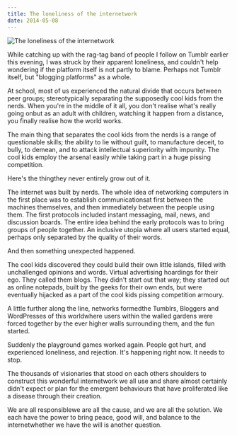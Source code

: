 ```yaml
---
title: The loneliness of the internetwork
date: 2014-05-08
---
```


![The loneliness of the internetwork](https://source.unsplash.com/y7GlIdTUOvo/1600x900)

While catching up with the rag-tag band of people I follow on Tumblr earlier this evening, I was struck by their apparent loneliness, and couldn't help wondering if the platform itself is not partly to blame. Perhaps not Tumblr itself, but "blogging platforms" as a whole.

At school, most of us experienced the natural divide that occurs between peer groups; stereotypically separating the supposedly cool kids from the nerds. When you're in the middle of it all, you don't realise what's really going onbut as an adult with children, watching it happen from a distance, you finally realise how the world works.

The main thing that separates the cool kids from the nerds is a range of questionable skills; the ability to lie without guilt, to manufacture deceit, to bully, to demean, and to attack intellectual superiority with impunity. The cool kids employ the arsenal easily while taking part in a huge pissing competition.

Here's the thingthey never entirely grow out of it.

The internet was built by nerds. The whole idea of networking computers in the first place was to establish communicationsat first between the machines themselves, and then immediately between the people using them. The first protocols included instant messaging, mail, news, and discussion boards. The entire idea behind the early protocols was to bring groups of people together. An inclusive utopia where all users started equal, perhaps only separated by the quality of their words.

And then something unexpected happened.

The cool kids discovered they could build their own little islands, filled with unchallenged opinions and words. Virtual advertising hoardings for their ego. They called them blogs. They didn't start out that way; they started out as online notepads, built by the geeks for their own ends, but were eventually hijacked as a part of the cool kids pissing competition armoury.

A little further along the line, networks formedthe Tumblrs, Bloggers and WordPresses of this worldwhere users within the walled gardens were forced together by the ever higher walls surrounding them, and the fun started.

Suddenly the playground games worked again. People got hurt, and experienced loneliness, and rejection. It's happening right now. It needs to stop.

The thousands of visionaries that stood on each others shoulders to construct this wonderful internetwork we all use and share almost certainly didn't expect or plan for the emergent behaviours that have proliferated like a disease through their creation.

We are all responsiblewe are all the cause, and we are all the solution. We each have the power to bring peace, good will, and balance to the internetwhether we have the will is another question.